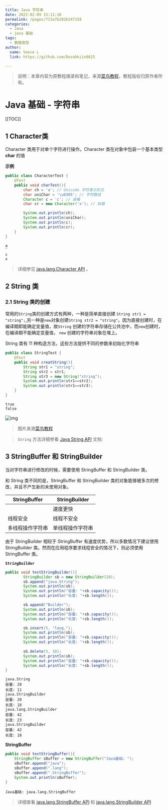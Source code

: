 ```yaml
---
title: Java 字符串
date: 2022-02-09 15:11:16
permalink: /pages/f13a7b202b247158
categories:
  - Java
  - java 基础
tags:
  - 数据类型
author:
  name: Vance L
  link: https://github.com/Dovahkiin8625

---
```


> 说明：本章内容为原教程摘录和笔记，来源[菜鸟教程](https://www.runoob.com)，教程版权归原作者所有。

# Java 基础 - 字符串

[[TOC]]



## 1 Character类

Character 类用于对单个字符进行操作。Character 类在对象中包装一个基本类型 **char** 的值

**示例**

```java
public class CharacterTest {
    @Test
    public void charTest(){
        char ch = 'a'; // Unicode 字符表示形式
        char uniChar = '\u0305'; // 字符数组
        Character c = 'c'; // 装箱
        char cr = new Character('x'); // 拆箱

        System.out.println(ch);
        System.out.println(uniChar);
        System.out.println(c);
        System.out.println(cr);
    }
}
```

```
a
̅
c
x
```



>  详细参见 [java.lang.Character API](https://docs.oracle.com/en/java/javase/17/docs/api/java.base/java/lang/Character.html) 。

## 2 String 类

### 2.1 String 类的创建

常用的`String`类的创建方式有两种，一种是简单直接创建 `String str1 = "string";`,另一种是`new`对象创建`String str2 = "string"`。因为直接创建时，在编译期即能确定变量值，故`String` 创建的字符串存储在公共池中，而`new`创建时，在编译期不能确定变量值， `new` 创建的字符串对象在堆上。

String 类有 11 种构造方法，这些方法提供不同的参数来初始化字符串

```java
public class StringTest {
    @Test
    public void creatString(){
        String str1 = "string";
        String str2 = str1;
        String str3 = new String("string");
        System.out.println(str1==str2);
        System.out.println(str1==str3);
    }
}
```

```
true
false
```

![img](02.String.assets/java-string-1-2020-12-01.png)

> 图片来源[菜鸟教程](https://www.runoob.com/java/java-string.html)



>  `String` 方法详细参看 [Java String API](https://docs.oracle.com/en/java/javase/17/docs/api/java.base/java/lang/String.html) 文档:

## 3 StringBuffer 和 StringBuilder

当对字符串进行修改的时候，需要使用 StringBuffer 和 StringBuilder 类。

和 String 类不同的是，StringBuffer 和 StringBuilder 类的对象能够被多次的修改，并且不产生新的未使用对象。

| StringBuffer     | StringBuilder    |
| ---------------- | ---------------- |
|                  | 速度更快         |
| 线程安全         | 线程不安全       |
| 多线程操作字符串 | 单线程操作字符串 |

由于 StringBuilder 相较于 StringBuffer 有速度优势，所以多数情况下建议使用 StringBuilder 类。然而在应用程序要求线程安全的情况下，则必须使用 StringBuffer 类。

**`StringBuilder`**

```java
public void testStringBuilder(){
        StringBuilder sb = new StringBuilder(20);
        sb.append("java.String");
        System.out.println(sb);
        System.out.println("容量: "+sb.capacity());
        System.out.println("长度: "+sb.length());

        sb.append("Builder");
        System.out.println(sb);
        System.out.println("容量: "+sb.capacity());
        System.out.println("长度: "+sb.length());

        sb.insert(5, "lang.");
        System.out.println(sb);
        System.out.println("容量: "+sb.capacity());
        System.out.println("长度: "+sb.length());
        
        sb.delete(5, 10);
        System.out.println(sb);
        System.out.println("容量: "+sb.capacity());
        System.out.println("长度: "+sb.length());
}
```

```
java.String
容量: 20
长度: 11
java.StringBuilder
容量: 20
长度: 18
java.lang.StringBuilder
容量: 42
长度: 23
java.StringBuilder
容量: 42
长度: 18
```

**StringBuffer**

```java
public void testStringBuffer(){
    StringBuffer sBuffer = new StringBuffer("Java基础: ");
    sBuffer.append("java");
    sBuffer.append(".lang");
    sBuffer.append(".StringBuffer");
    System.out.println(sBuffer);
}
```

```
Java基础: java.lang.StringBuffer
```



> 详细查看 [java.lang.StringBuffer API](https://docs.oracle.com/en/java/javase/17/docs/api/java.base/java/lang/StringBuffer.html) 和 [java.lang.StringBuilder API](https://docs.oracle.com/en/java/javase/17/docs/api/java.base/java/lang/StringBuilder.html)
